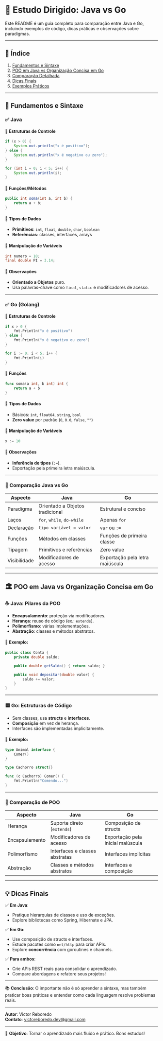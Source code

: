 
# 📝 Estudo Dirigido: Java vs Go

Este README é um guia completo para comparação entre Java e Go, incluindo exemplos de código, dicas práticas e observações sobre paradigmas.

---

## 📌 Índice

1. [Fundamentos e Sintaxe](#fundamentos-e-sintaxe)
2. [POO em Java vs Organização Concisa em Go](#poo-em-java-vs-organização-concisa-em-go)
3. [Comparação Detalhada](#comparação-detalhada)
4. [Dicas Finais](#dicas-finais)
5. [Exemplos Práticos](#exemplos-práticos)

---

## 🧩 Fundamentos e Sintaxe

### ✅ Java

#### 🔹 Estruturas de Controle
```java
if (x > 0) {
    System.out.println("x é positivo");
} else {
    System.out.println("x é negativo ou zero");
}

for (int i = 0; i < 5; i++) {
    System.out.println(i);
}
```

#### 🔹 Funções/Métodos
```java
public int soma(int a, int b) {
    return a + b;
}
```

#### 🔹 Tipos de Dados
- **Primitivos**: `int`, `float`, `double`, `char`, `boolean`
- **Referências**: classes, interfaces, arrays

#### 🔹 Manipulação de Variáveis
```java
int numero = 10;
final double PI = 3.14;
```

#### 🔹 Observações
- **Orientado a Objetos** puro.
- Usa palavras-chave como `final`, `static` e modificadores de acesso.

---

### ✅ Go (Golang)

#### 🔹 Estruturas de Controle
```go
if x > 0 {
    fmt.Println("x é positivo")
} else {
    fmt.Println("x é negativo ou zero")
}

for i := 0; i < 5; i++ {
    fmt.Println(i)
}
```

#### 🔹 Funções
```go
func soma(a int, b int) int {
    return a + b
}
```

#### 🔹 Tipos de Dados
- Básicos: `int`, `float64`, `string`, `bool`
- **Zero value** por padrão (`0`, `0.0`, `false`, `""`)

#### 🔹 Manipulação de Variáveis
```go
x := 10
```

#### 🔹 Observações
- **Inferência de tipos** (`:=`).
- Exportação pela primeira letra maiúscula.

---

### 🔎 Comparação Java vs Go

| Aspecto        | Java                              | Go                                  |
|----------------|-----------------------------------|-------------------------------------|
| Paradigma      | Orientado a Objetos tradicional   | Estrutural e conciso                |
| Laços          | `for`, `while`, `do-while`       | Apenas `for`                        |
| Declaração     | `tipo variável = valor`          | `var` ou `:=`                       |
| Funções        | Métodos em classes                | Funções de primeira classe          |
| Tipagem        | Primitivos e referências          | Zero value                          |
| Visibilidade   | Modificadores de acesso           | Exportação pela letra maiúscula     |

---

## 🏛️ POO em Java vs Organização Concisa em Go

### ☕ Java: Pilares da POO

- **Encapsulamento**: proteção via modificadores.
- **Herança**: reuso de código (ex.: `extends`).
- **Polimorfismo**: várias implementações.
- **Abstração**: classes e métodos abstratos.

#### 🔹 Exemplo:
```java
public class Conta {
    private double saldo;

    public double getSaldo() { return saldo; }

    public void depositar(double valor) {
        saldo += valor;
    }
}
```

---

### 🟨 Go: Estruturas de Código

- Sem classes, usa **structs** e **interfaces**.
- **Composição** em vez de herança.
- Interfaces são implementadas implicitamente.

#### 🔹 Exemplo:
```go
type Animal interface {
    Comer()
}

type Cachorro struct{}

func (c Cachorro) Comer() {
    fmt.Println("Comendo...")
}
```

---

### 🔎 Comparação de POO

| Aspecto       | Java                          | Go                              |
|---------------|-------------------------------|----------------------------------|
| Herança       | Suporte direto (`extends`)    | Composição de structs           |
| Encapsulamento| Modificadores de acesso       | Exportação pela inicial maiúscula|
| Polimorfismo  | Interfaces e classes abstratas| Interfaces implícitas           |
| Abstração     | Classes e métodos abstratos   | Interfaces e composição         |

---

## 💡 Dicas Finais

✅ **Em Java**:
- Pratique hierarquias de classes e uso de exceções.
- Explore bibliotecas como Spring, Hibernate e JPA.

✅ **Em Go**:
- Use composição de structs e interfaces.
- Estude pacotes como `net/http` para criar APIs.
- Explore **concorrência** com goroutines e channels.

✅ **Para ambos**:
- Crie APIs REST reais para consolidar o aprendizado.
- Compare abordagens e refatore seus projetos!

---

📚 **Conclusão**: O importante não é só aprender a sintaxe, mas também praticar boas práticas e entender como cada linguagem resolve problemas reais.

---

**Autor**: Victor Reboredo  
**Contato**: victoreboredo.dev@gmail.com

---

🎯 **Objetivo**: Tornar o aprendizado mais fluido e prático. Bons estudos!
